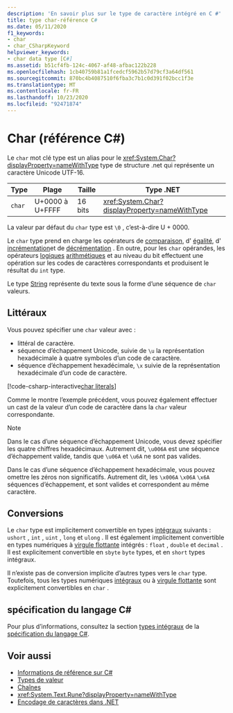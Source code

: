 ```yaml
---
description: 'En savoir plus sur le type de caractère intégré en C #'
title: type char-référence C#
ms.date: 05/11/2020
f1_keywords:
- char
- char_CSharpKeyword
helpviewer_keywords:
- char data type [C#]
ms.assetid: b51cf4fb-124c-4067-af48-afbac122b228
ms.openlocfilehash: 1cb40759b81a1fcedcf5962b57d79cf3a64df561
ms.sourcegitcommit: 870bc4b4087510f6fba3c7b1c0d391f02bcc1f3e
ms.translationtype: MT
ms.contentlocale: fr-FR
ms.lasthandoff: 10/23/2020
ms.locfileid: "92471874"
---
```

# <a name="char-c-reference"></a>Char (référence C#)

Le `char` mot clé type est un alias pour le <xref:System.Char?displayProperty=nameWithType> type de structure .net qui représente un caractère Unicode UTF-16.

|Type|Plage|Taille|Type .NET|
|----------|-----------|----------|-------------------------|
|`char`|U+0000 à U+FFFF|16 bits|<xref:System.Char?displayProperty=nameWithType>|

La valeur par défaut du `char` type est `\0` , c’est-à-dire U + 0000.

Le `char` type prend en charge les opérateurs de [comparaison](../operators/comparison-operators.md), d' [égalité](../operators/equality-operators.md), d' [incrémentation](../operators/arithmetic-operators.md#increment-operator-)et de [décrémentation](../operators/arithmetic-operators.md#decrement-operator---) . En outre, pour les `char` opérandes, les opérateurs [logiques](../operators/bitwise-and-shift-operators.md) [arithmétiques](../operators/arithmetic-operators.md) et au niveau du bit effectuent une opération sur les codes de caractères correspondants et produisent le résultat du `int` type.

Le type [String](reference-types.md#the-string-type) représente du texte sous la forme d’une séquence de `char` valeurs.

## <a name="literals"></a>Littéraux

Vous pouvez spécifier une `char` valeur avec :

- littéral de caractère.
- séquence d’échappement Unicode, suivie de `\u` la représentation hexadécimale à quatre symboles d’un code de caractère.
- séquence d’échappement hexadécimale, `\x` suivie de la représentation hexadécimale d’un code de caractère.

[!code-csharp-interactive[char literals](snippets/shared/CharType.cs#Literals)]

Comme le montre l’exemple précédent, vous pouvez également effectuer un cast de la valeur d’un code de caractère dans la `char` valeur correspondante.

> [!NOTE]
> Dans le cas d’une séquence d’échappement Unicode, vous devez spécifier les quatre chiffres hexadécimaux. Autrement dit, `\u006A` est une séquence d’échappement valide, tandis que `\u06A` et `\u6A` ne sont pas valides.
>
> Dans le cas d’une séquence d’échappement hexadécimale, vous pouvez omettre les zéros non significatifs. Autrement dit, les `\x006A` `\x06A` `\x6A` séquences d’échappement, et sont valides et correspondent au même caractère.

## <a name="conversions"></a>Conversions

Le `char` type est implicitement convertible en types [intégraux](integral-numeric-types.md) suivants : `ushort` , `int` , `uint` , `long` et `ulong` . Il est également implicitement convertible en types numériques à [virgule flottante](floating-point-numeric-types.md) intégrés : `float` , `double` et `decimal` . Il est explicitement convertible en `sbyte` `byte` types, et en `short` types intégraux.

Il n’existe pas de conversion implicite d’autres types vers le `char` type. Toutefois, tous les types numériques [intégraux](integral-numeric-types.md) ou à [virgule flottante](floating-point-numeric-types.md) sont explicitement convertibles en `char` .

## <a name="c-language-specification"></a>spécification du langage C#

Pour plus d’informations, consultez la section [types intégraux](~/_csharplang/spec/types.md#integral-types) de la [spécification du langage C#](~/_csharplang/spec/introduction.md).

## <a name="see-also"></a>Voir aussi

- [Informations de référence sur C#](../index.md)
- [Types de valeur](value-types.md)
- [Chaînes](../../programming-guide/strings/index.md)
- <xref:System.Text.Rune?displayProperty=nameWithType>
- [Encodage de caractères dans .NET](../../../standard/base-types/character-encoding-introduction.md)
